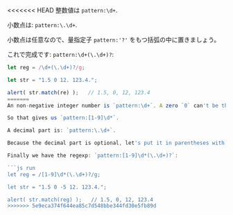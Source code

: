 
<<<<<<< HEAD
整数値は `pattern:\d+`.

小数点は: `pattern:\.\d+`.

小数点は任意なので、量指定子 `pattern:'?'` をもつ括弧の中に置きましょう。

これで完成です: `pattern:\d+(\.\d+)?`:

```js run
let reg = /\d+(\.\d+)?/g;

let str = "1.5 0 12. 123.4.";

alert( str.match(re) );   // 1.5, 0, 12, 123.4
=======
An non-negative integer number is `pattern:\d+`. A zero `0` can't be the first digit,  but we should allow it in further digits.

So that gives us `pattern:[1-9]\d*`.

A decimal part is: `pattern:\.\d+`.

Because the decimal part is optional, let's put it in parentheses with the quantifier `pattern:?`.

Finally we have the regexp: `pattern:[1-9]\d*(\.\d+)?`:

```js run
let reg = /[1-9]\d*(\.\d+)?/g;

let str = "1.5 0 -5 12. 123.4.";

alert( str.match(reg) );   // 1.5, 0, 12, 123.4
>>>>>>> 5e9eca374f644ea85c7d548bbe344fd30e5fb89d
```
